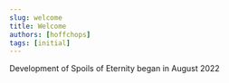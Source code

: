 ```yaml
---
slug: welcome
title: Welcome
authors: [hoffchops]
tags: [initial]
---
```


Development of Spoils of Eternity began in August 2022